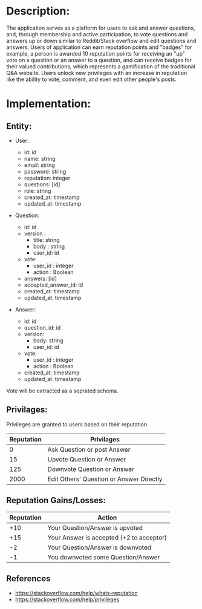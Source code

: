 # Description:

The application serves as a platform for users to ask and answer questions, and, through membership
and active participation, to vote questions and answers up or down similar to Reddit/Stack overflow
and edit questions and answers.
Users of application can earn reputation points and "badges" for example, a person is awarded 10
reputation points for receiving an "up" vote on a question or an answer to a question, and can receive
badges for their valued contributions, which represents a gamification of the traditional Q&A website.
Users unlock new privileges with an increase in reputation like the ability to vote, comment, and even
edit other people's posts.

# Implementation:

## Entity:

- User:

  - id: id
  - name: string
  - email: string
  - password: string
  - reputation: integer
  - questions: [id]
  - role: string
  - created_at: timestamp
  - updated_at: timestamp

- Question:

  - id: id
  - version :
    - title: string
    - body : string
    - user_id: id
  - vote:
    - user_id : integer
    - action : Boolean
  - answers: [id]
  - accepted_answer_id: id
  - created_at: timestamp
  - updated_at: timestamp

- Answer:

  - id: id
  - question_id: id
  - version:
    - body: string
    - user_id: id
  - vote:
    - user_id : integer
    - action : Boolean
  - created_at: timestamp
  - updated_at: timestamp

Vote will be extracted as a seprated schema.

## Privilages:

Privileges are granted to users based on their reputation.

| Reputation | Privilages                               |
| ---------- | ---------------------------------------- |
| 0          | Ask Question or post Answer              |
| 15         | Upvote Question or Answer                |
| 125        | Downvote Question or Answer              |
| 2000       | Edit Others' Question or Answer Directly |

## Reputation Gains/Losses:

| Reputation | Action                                   |
| ---------- | ---------------------------------------- |
| +10        | Your Question/Answer is upvoted          |
| +15        | Your Answer is accepted (+2 to acceptor) |
| -2         | Your Question/Answer is downvoted        |
| -1         | You downvoted some Question/Answer       |

## References

- https://stackoverflow.com/help/whats-reputation
- https://stackoverflow.com/help/privileges
